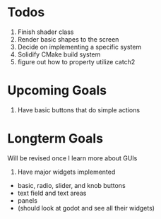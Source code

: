 # Todos

1. Finish shader class
2. Render basic shapes to the screen
3. Decide on implementing a specific system
4. Solidify CMake build system
5. figure out how to property utilize catch2

# Upcoming Goals
1. Have basic buttons that do simple actions

# Longterm Goals

Will be revised once I learn more about GUIs

1. Have major widgets implemented
  - basic, radio, slider, and knob buttons
  - text field and text areas
  - panels
  - (should look at godot and see all their widgets)
